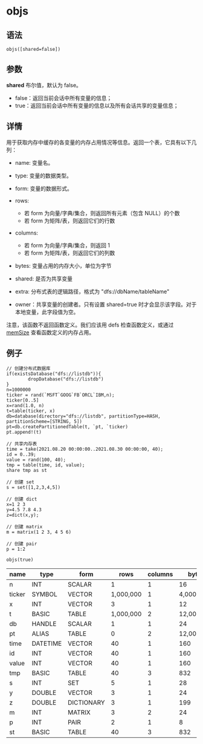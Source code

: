 # objs

## 语法

`objs([shared=false])`

## 参数

**shared** 布尔值，默认为 false。

* false：返回当前会话中所有变量的信息；
* true：返回当前会话中所有变量的信息以及所有会话共享的变量信息；

## 详情

用于获取内存中缓存的各变量的内存占用情况等信息。返回一个表，它具有以下几列：

* name: 变量名。
* type: 变量的数据类型。
* form: 变量的数据形式。
* rows:

  + 若 form 为向量/字典/集合，则返回所有元素（包含 NULL）的个数
  + 若 form 为矩阵/表，则返回它们的行数
* columns:

  + 若 form 为向量/字典/集合，则返回 1
  + 若 form 为矩阵/表，则返回它们的列数
* bytes: 变量占用的内存大小，单位为字节
* shared: 是否为共享变量
* extra: 分布式表的逻辑路径，格式为
  "dfs://dbName/tableName"
* owner：共享变量的创建者。只有设置 shared=true 时才会显示该字段。对于本地变量，此字段值为空。

注意，该函数不返回函数定义。我们应该用 defs 检查函数定义，或通过 [memSize](../m/memSize.html) 查看函数定义的内存占用。

## 例子

```
// 创建分布式数据库
if(existsDatabase("dfs://listdb")){
        dropDatabase("dfs://listdb")
}
n=1000000
ticker = rand(`MSFT`GOOG`FB`ORCL`IBM,n);
ticker[0..5]
x=rand(1.0, n)
t=table(ticker, x)
db=database(directory="dfs://listdb", partitionType=HASH, partitionScheme=[STRING, 5])
pt=db.createPartitionedTable(t, `pt, `ticker)
pt.append!(t)

// 共享内存表
time = take(2021.08.20 00:00:00..2021.08.30 00:00:00, 40);
id = 0..39;
value = rand(100, 40);
tmp = table(time, id, value);
share tmp as st

// 创建 set
s = set([1,2,3,4,5])

// 创建 dict
x=1 2 3
y=4.5 7.8 4.3
z=dict(x,y);

// 创建 matrix
m = matrix(1 2 3, 4 5 6)

// 创建 pair
p = 1:2
```

```
objs(true)
```

| name | type | form | rows | columns | bytes | shared | extra | owner |
| --- | --- | --- | --- | --- | --- | --- | --- | --- |
| n | INT | SCALAR | 1 | 1 | 16 | false |  |  |
| ticker | SYMBOL | VECTOR | 1,000,000 | 1 | 4,000,000 | false |  |  |
| x | INT | VECTOR | 3 | 1 | 12 | false |  |  |
| t | BASIC | TABLE | 1,000,000 | 2 | 12,000,312 | false |  |  |
| db | HANDLE | SCALAR | 1 | 1 | 24 | false |  |  |
| pt | ALIAS | TABLE | 0 | 2 | 12,000,000 | false | dfs://listdb/pt |  |
| time | DATETIME | VECTOR | 40 | 1 | 160 | false |  |  |
| id | INT | VECTOR | 40 | 1 | 160 | false |  |  |
| value | INT | VECTOR | 40 | 1 | 160 | false |  |  |
| tmp | BASIC | TABLE | 40 | 3 | 832 | false |  |  |
| s | INT | SET | 5 | 1 | 28 | false |  |  |
| y | DOUBLE | VECTOR | 3 | 1 | 24 | false |  |  |
| z | DOUBLE | DICTIONARY | 3 | 1 | 199 | false |  |  |
| m | INT | MATRIX | 3 | 2 | 24 | false |  |  |
| p | INT | PAIR | 2 | 1 | 8 | false |  |  |
| st | BASIC | TABLE | 40 | 3 | 832 | true |  | admin |

